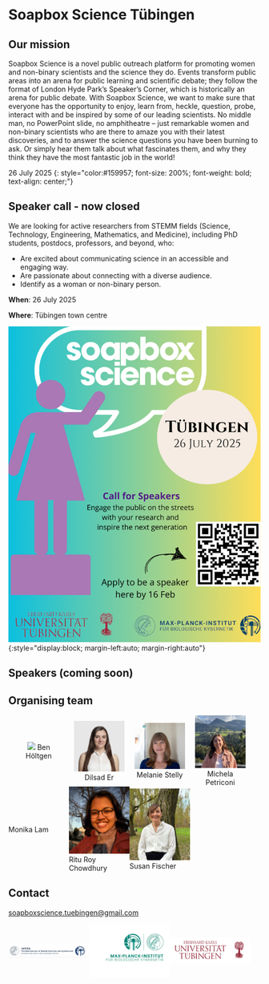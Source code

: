 # Soapbox Science Tübingen

## Our mission

Soapbox Science is a novel public outreach platform for promoting women and
non-binary scientists and the science they do. Events transform public areas
into an arena for public learning and scientific debate; they follow the format
of London Hyde Park’s Speaker’s Corner, which is historically an arena for
public debate. With Soapbox Science, we want to make sure that everyone has the
opportunity to enjoy, learn from, heckle, question, probe, interact with and be
inspired by some of our leading scientists. No middle man, no PowerPoint slide,
no amphitheatre – just remarkable women and non-binary scientists who are there
to amaze you with their latest discoveries, and to answer the science questions
you have been burning to ask. Or simply hear them talk about what
fascinates them, and why they think they have the most fantastic job in the
world!

26 July 2025
{: style="color:#159957; font-size: 200%; font-weight: bold; text-align: center;"}

## Speaker call - now closed

We are looking for active researchers from STEMM fields (Science, Technology,
Engineering, Mathematics, and Medicine), including PhD students, postdocs,
professors, and beyond, who:

- Are excited about communicating science in an accessible and engaging way.
- Are passionate about connecting with a diverse audience.
- Identify as a woman or non-binary person.

**When**: 26 July 2025

**Where**: Tübingen town centre


![Soapbox science logo](./assets/soapbox_science_info.png){:style="display:block; margin-left:auto; margin-right:auto"}

## Speakers (coming soon)

## Organising team

<div style="">
 <div style="display: inline-flex; width: 100%; align-items: center;">
  <div style="object-fit: contain; width: 20%; text-align: center; margin-left: 2%; margin-right: 2%">
   <img src="./assets/ben_höltgen.jpg" />
   Ben Höltgen
  </div>

  <div style="object-fit: contain; width: 20%; text-align: center; margin-left: 2%; margin-right: 2%">
   <img src="./assets/er_dilsad.jpg" />
   Dilsad Er
  </div>

  <div style="object-fit: contain; width: 20%; text-align: center; margin-left: 2%; margin-right: 2%">
   <img src="./assets/melanie_stelly.jpg" />
   Melanie Stelly
  </div>

  <div style="object-fit: contain; width: 20%; text-align: center; margin-left: 2%; margin-right: 2%">
   <img src="./assets/michela_petriconi.JPG" />
   Michela Petriconi
  </div>
 </div>

<div style="display: inline-flex; width: 100%; align-items: center;">
 <div style="object-fit: contain; width: 24%">
  Monika Lam
 </div>

  <div style="object-fit: contain; width: 24%">
  <img src="./assets/ritu_roy_chowdhury.jpg" />
  Ritu Roy Chowdhury
 </div>

  <div style="object-fit: contain; width: 24%">
  <img src="./assets/susan_fischer.jpg" />
  Susan Fischer
 </div>
</div>
</div>



## Contact

[soapboxscience.tuebingen@gmail.com](mailto:soapboxscience.tuebingen@gmail.com)

<div style="display: inline-flex; width=100%; align-items: center;">

 <img src="./assets/logo_imprs.png" width="32%" style="object-fit: contain;" />
 <img src="./assets/logo_mpg-kyb.webp" width="32%" style="object-fit: contain;" />
 <img src="./assets/logo_uni-tue.png" width="32%" style="object-fit: contain;" />

</div>
